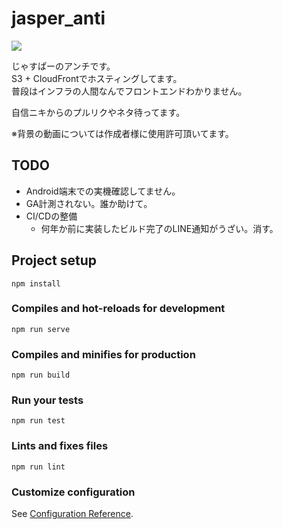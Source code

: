 # jasper_anti

![](https://codebuild.ap-northeast-1.amazonaws.com/badges?uuid=eyJlbmNyeXB0ZWREYXRhIjoiT3JjMkl6dDJpMm40T2h3UFdMdjAxRm1BMGxIZ1NmVjdWMzR0enFoQVpvSnVCcXZ0SXFSMUdwZUxMNDExTUJqYThCaDRpT1VjVFZXTjR5RTAxM2U4SktnPSIsIml2UGFyYW1ldGVyU3BlYyI6IitOeHBobDByd3dkV3ZHQzYiLCJtYXRlcmlhbFNldFNlcmlhbCI6MX0%3D&branch=main)

じゃすぱーのアンチです。  
S3 + CloudFrontでホスティングしてます。  
普段はインフラの人間なんでフロントエンドわかりません。

自信ニキからのプルリクやネタ待ってます。

※背景の動画については作成者様に使用許可頂いてます。

## TODO

* Android端末での実機確認してません。
* GA計測されない。誰か助けて。
* CI/CDの整備
  * 何年か前に実装したビルド完了のLINE通知がうざい。消す。

## Project setup

```
npm install
```

### Compiles and hot-reloads for development

```
npm run serve
```

### Compiles and minifies for production

```
npm run build
```

### Run your tests

```
npm run test
```

### Lints and fixes files

```
npm run lint
```

### Customize configuration

See [Configuration Reference](https://cli.vuejs.org/config/).
